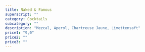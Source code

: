 ```yaml
---
title: Naked & Famous
superscript: ""
category: Cocktails
subcategory: ""
description: "Mezcal, Aperol, Chartreuse Jaune, Limettensaft"
price1: "9,0"
price2: ""
price3: ""
---
```

